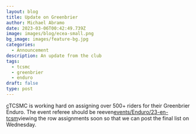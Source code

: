 ```yaml
---
layout: blog
title: Update on Greenbrier
author: Michael Abramo
date: 2023-03-06T00:42:49.739Z
image: images/blog/ecea-small.png
bg_image: images/feature-bg.jpg
categories:
  - Announcement
description: An update from the club
tags:
  - tcsmc
  - greenbrier
  - enduro
draft: false
type: post
---
```

[c](clubs/tcsmc)TCSMC is working hard on assigning over 500+ riders for their Greenbrier Enduro. The event referee should be reeven[events/Enduro/23-en-tcsm](clubs/tcsmc)viewing the row assignments soon so that we can post the final list on Wednesday.